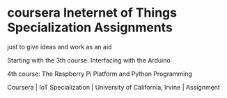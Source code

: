 # coursera Ineternet of Things Specialization Assignments
just to give ideas and work as an aid

Starting with the 3th course: Interfacing with the Arduino

4th course: The Raspberry Pi Platform and Python Programming




Coursera | IoT Specialization | University of California, Irvine | Assignment
